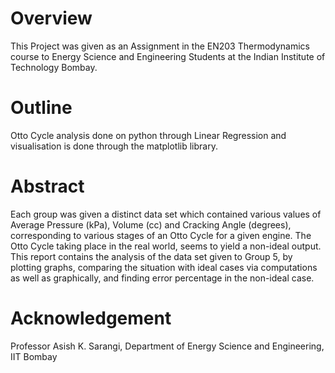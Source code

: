 # Overview
This Project was given as an Assignment in the EN203 Thermodynamics course to Energy Science and Engineering Students at the Indian Institute of Technology Bombay.

# Outline
Otto Cycle analysis done on python through Linear Regression and visualisation is done through the matplotlib library. 

# Abstract
Each group was given a distinct data set which contained various values of Average Pressure (kPa), Volume (cc) and Cracking Angle (degrees), corresponding to various stages of an Otto Cycle for a given engine. The Otto Cycle taking place in the real world, seems to yield a non-ideal output. This report contains the analysis of the data set given to Group 5, by plotting graphs, comparing the situation with ideal cases via computations as well as graphically, and finding error percentage in the non-ideal case.

# Acknowledgement
Professor Asish K. Sarangi, Department of Energy Science and Engineering, IIT Bombay
